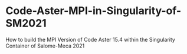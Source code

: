 # Code-Aster-MPI-in-Singularity-of-SM2021
How to build the MPI Version of Code Aster 15.4 within the Singularity Container of Salome-Meca 2021
